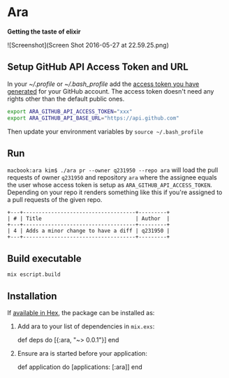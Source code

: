 # Ara

**Getting the taste of elixir**

![Screenshot](Screen Shot 2016-05-27 at 22.59.25.png)

## Setup GitHub API Access Token and URL

In your _~/.profile_ or _~/.bash_profile_ add the [access token you have generated](https://github.com/settings/tokens) for your GitHub account. The access token doesn't need any rights other than the default public ones.

```bash
export ARA_GITHUB_API_ACCESS_TOKEN="xxx"
export ARA_GITHUB_API_BASE_URL="https://api.github.com"
```
Then update your environment variables by `source ~/.bash_profile`

## Run

`macbook:ara kim$ ./ara pr --owner q231950 --repo ara` will load the pull requests of owner `q231950` and repository `ara` where the assignee equals the user whose access token is setup as `ARA_GITHUB_API_ACCESS_TOKEN`.
Depending on your repo it renders something like this if you're assigned to a pull requests of the given repo.

```
+---+------------------------------------+---------+
| # | Title                              | Author  |
+---+------------------------------------+---------+
| 4 | Adds a minor change to have a diff | q231950 |
+---+------------------------------------+---------+
```

## Build executable

`mix escript.build`

## Installation

If [available in Hex](https://hex.pm/docs/publish), the package can be installed as:

  1. Add ara to your list of dependencies in `mix.exs`:

        def deps do
          [{:ara, "~> 0.0.1"}]
        end

  2. Ensure ara is started before your application:

        def application do
          [applications: [:ara]]
        end
